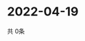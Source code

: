 # 2022-04-19
  共 0条

  <!-- BEGIN -->
  <!-- 最后更新时间Tue Apr 19 2022 10:06:44 GMT+0000 (Coordinated Universal Time) -->
  
  <!-- END -->
  
  